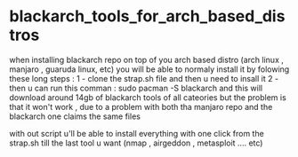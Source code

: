 # blackarch_tools_for_arch_based_distros

when installing blackarch repo on top of you arch based distro (arch linux , manjaro , guaruda linux, etc)
you will be able to normaly install it by folowing these long steps :
1 - clone the strap.sh file and then u need to insall it
2 - then u can run this comman : 
    sudo pacman -S blackarch
and this will download around 14gb of blackarch tools of all cateories 
but the problem is that it won't work , due to a problem with both tha manjaro repo and the blackarch one claims the same files


with out script u'll be able to install everything with one click from the strap.sh till the last tool u want (nmap , airgeddon , metasploit .... etc)
